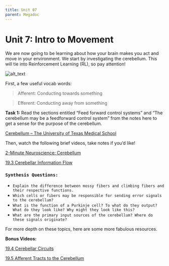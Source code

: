```yaml
---
title: Unit 07
parent: Megadoc
---
```


# Unit 7: Intro to Movement

We are now going to be learning about how your brain makes you act and move in your environment. We start by investigating the cerebellum. This will tie into Reinforcement Learning (RL), so pay attention!

![alt_text](../assets/image1.png "image_tooltip")


First, a few useful vocab words:

> Afferent: Conducting towards something

> Efferent: Conducting away from something

**Task 1:** Read the sections entitled “Feed forward control systems” and “The cerebellum may be a feedforward control system” from the notes here to get a sense for the purpose of the cerebellum. 

[Cerebellum – The University of Texas Medical School](https://nba.uth.tmc.edu/neuroscience/m/s3/chapter05.html) 

Then, watch the following brief videos, take notes if you’d like!

[2-Minute Neuroscience: Cerebellum](https://www.youtube.com/watch?v=Fir-v6EoZNE)

[19.3 Cerebellar Information Flow](https://www.youtube.com/watch?v=phi_13iP4mM)


### `Synthesis Questions:`


* `Explain the difference between mossy fibers and climbing fibers and their respective functions.`
* `Which cells or fibers may be responsible for sending error signals to the cerebellum?`
* `What is the function of a Purkinje cell? To what do they output? What do they look like? Why might they look like this?`
* `What are the primary input sources of the cerebellum? Where do these signals originate?`

For more depth on these topics, here are some more fabulous resources.

**Bonus Videos:**

[19.4 Cerebellar Circuits](https://www.youtube.com/watch?v=V0hLdqaH-7w)

[19.5 Afferent Tracts to the Cerebellum](https://www.youtube.com/watch?v=jYD91uxWUys)
